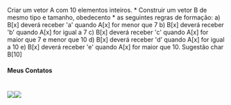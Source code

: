 Criar um vetor A com 10 elementos inteiros. 
		 * Construir um vetor B de mesmo tipo e tamanho, obedecento
		 *  as seguintes regras de formação:
		a) B[x] deverá receber 'a' quando A[x] for menor que 7
		b) B[x] deverá receber 'b' quando A[x] for igual a 7
		c) B[x] deverá receber 'c' quando A[x] for maior que 7 e 
		menor que 10
		d) B[x] deverá receber 'd' quando A[x] for igual a 10
		e) B[x] deverá receber 'e' quando A[x] for maior que 10.
		Sugestão char B[10]

#### Meus Contatos
# <a href = "mailto:joaodedeusrsfilho@gmail.com"><img src="https://img.shields.io/badge/-Gmail-%23333?style=for-the-badge&logo=gmail&logoColor=white" target="_blank"></a><a href="https://www.linkedin.com/in/joaodedeusrsfilho" target="_blank"><img src="https://img.shields.io/badge/-LinkedIn-%230077B5?style=for-the-badge&logo=linkedin&logoColor=white" target="_blank"></a> 
